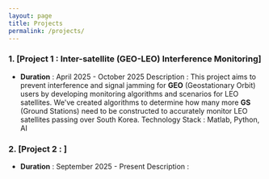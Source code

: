 ```yaml
---
layout: page
title: Projects
permalink: /projects/
---
```

### 1. [Project 1 : Inter-satellite (GEO-LEO) Interference Monitoring]

* **Duration** : April 2025 - October 2025
Description : This project aims to prevent interference and signal jamming for **GEO** (Geostationary Orbit) users by developing monitoring algorithms and scenarios for LEO satellites. We've created algorithms to determine how many more **GS** (Ground Stations) need to be constructed to accurately monitor LEO satellites passing over South Korea.
Technology Stack : Matlab, Python, AI

### 2. [Project 2 : ]

* **Duration** : September 2025 - Present
Description :